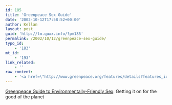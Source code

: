 ```yaml
---
id: 185
title: 'Greenpeace Sex Guide'
date: '2002-10-12T17:58:52+00:00'
author: Kellan
layout: post
guid: 'http://lm.quxx.info/?p=185'
permalink: /2002/10/12/greenpeace-sex-guide/
typo_id:
    - '183'
mt_id:
    - '193'
link_related:
    - ''
raw_content:
    - '<a href=\"http://www.greenpeace.org/features/details?features_id=25885&campaign_id=\">Greenpeace Guide to Environmentally-Friendly Sex</a>:   Getting it on for the good of the planet'
---
```


[Greenpeace Guide to Environmentally-Friendly Sex](http://www.greenpeace.org/features/details?features_id=25885&campaign_id=): Getting it on for the good of the planet